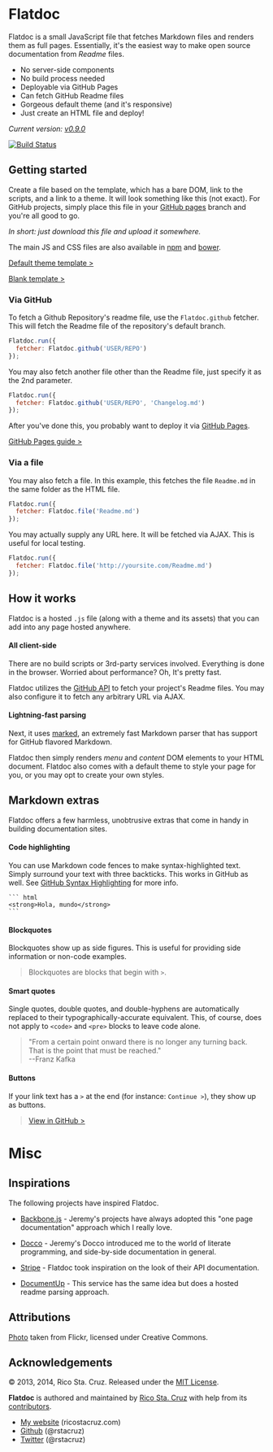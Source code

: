 Flatdoc
=======

Flatdoc is a small JavaScript file that fetches Markdown files and renders them
as full pages. Essentially, it's the easiest
way to make open source documentation from *Readme* files.

 * No server-side components
 * No build process needed
 * Deployable via GitHub Pages
 * Can fetch GitHub Readme files
 * Gorgeous default theme (and it's responsive)
 * Just create an HTML file and deploy!

*Current version: [v0.9.0][dist]*

[![Build Status](https://travis-ci.org/rstacruz/flatdoc.svg?branch=gh-pages)](https://travis-ci.org/rstacruz/flatdoc)

Getting started
---------------

Create a file based on the template, which has a bare DOM, link to the
scripts, and a link to a theme. It will look something like this (not exact).
For GitHub projects, simply place this file in your [GitHub pages] branch and
you're all good to go.

*In short: just download this file and upload it somewhere.*

The main JS and CSS files are also available in [npm] and [bower].

[Default theme template >][template]

[Blank template >][blank]

[bower]: http://bower.io/search/?q=flatdoc
[npm]: https://www.npmjs.org/package/flatdoc

### Via GitHub

To fetch a Github Repository's readme file, use the `Flatdoc.github` fetcher.
This will fetch the Readme file of the repository's default branch.

``` javascript
Flatdoc.run({
  fetcher: Flatdoc.github('USER/REPO')
});
```

You may also fetch another file other than the Readme file, just specify it as
the 2nd parameter.

``` javascript
Flatdoc.run({
  fetcher: Flatdoc.github('USER/REPO', 'Changelog.md')
});
```

After you've done this, you probably want to deploy it via [GitHub Pages].

[GitHub Pages guide >][GitHub Pages]

### Via a file

You may also fetch a file. In this example, this fetches the file `Readme.md` in
the same folder as the HTML file.

``` javascript
Flatdoc.run({
  fetcher: Flatdoc.file('Readme.md')
});
```

You may actually supply any URL here. It will be fetched via AJAX. This is
useful for local testing.

``` javascript
Flatdoc.run({
  fetcher: Flatdoc.file('http://yoursite.com/Readme.md')
});
```

How it works
------------

Flatdoc is a hosted `.js` file (along with a theme and its assets) that you can
add into any page hosted anywhere.

#### All client-side

There are no build scripts or 3rd-party services involved. Everything is done in
the browser. Worried about performance? Oh, It's pretty fast.

Flatdoc utilizes the [GitHub API] to fetch your project's Readme files. You may
also configure it to fetch any arbitrary URL via AJAX.

#### Lightning-fast parsing

Next, it uses [marked], an extremely fast Markdown parser that has support for
GitHub flavored Markdown.

Flatdoc then simply renders *menu* and *content* DOM elements to your HTML
document. Flatdoc also comes with a default theme to style your page for you, or
you may opt to create your own styles.

Markdown extras
---------------

Flatdoc offers a few harmless, unobtrusive extras that come in handy in building
documentation sites.

#### Code highlighting

You can use Markdown code fences to make syntax-highlighted text. Simply
surround your text with three backticks. This works in GitHub as well.
See [GitHub Syntax Highlighting][fences] for more info.

    ``` html
    <strong>Hola, mundo</strong>
    ```

#### Blockquotes

Blockquotes show up as side figures. This is useful for providing side
information or non-code examples.

> Blockquotes are blocks that begin with `>`.

#### Smart quotes

Single quotes, double quotes, and double-hyphens are automatically replaced to
their typographically-accurate equivalent. This, of course, does not apply to
`<code>` and `<pre>` blocks to leave code alone.

> "From a certain point onward there is no longer any turning back. That is the
> point that must be reached."  
> --Franz Kafka

#### Buttons

If your link text has a `>` at the end (for instance: `Continue >`), they show
up as buttons.

> [View in GitHub >][project]


Misc
====

Inspirations
------------

The following projects have inspired Flatdoc.

 * [Backbone.js] - Jeremy's projects have always adopted this "one page
 documentation" approach which I really love.

 * [Docco] - Jeremy's Docco introduced me to the world of literate programming,
 and side-by-side documentation in general.

 * [Stripe] - Flatdoc took inspiration on the look of their API documentation.

 * [DocumentUp] - This service has the same idea but does a hosted readme 
 parsing approach.

Attributions
------------

[Photo](http://www.flickr.com/photos/doug88888/2953428679/) taken from Flickr,
licensed under Creative Commons.

Acknowledgements
----------------

© 2013, 2014, Rico Sta. Cruz. Released under the [MIT 
License](http://www.opensource.org/licenses/mit-license.php).

**Flatdoc** is authored and maintained by [Rico Sta. Cruz][rsc] with help from its 
[contributors][c].

 * [My website](http://ricostacruz.com) (ricostacruz.com)
 * [Github](http://github.com/rstacruz) (@rstacruz)
 * [Twitter](http://twitter.com/rstacruz) (@rstacruz)

[rsc]: http://ricostacruz.com
[c]:   http://github.com/rstacruz/flatdoc/contributors

[GitHub API]: http://github.com/api
[marked]: https://github.com/chjj/marked
[Backbone.js]: http://backbonejs.org
[dox]: https://github.com/visionmedia/dox
[Stripe]: https://stripe.com/docs/api
[Docco]: http://jashkenas.github.com/docco
[GitHub pages]: https://pages.github.com
[fences]:https://help.github.com/articles/github-flavored-markdown#syntax-highlighting
[DocumentUp]: http://documentup.com

[project]: https://github.com/rstacruz/flatdoc
[template]: https://github.com/rstacruz/flatdoc/raw/gh-pages/templates/template.html
[blank]: https://github.com/rstacruz/flatdoc/raw/gh-pages/templates/blank.html
[dist]: https://github.com/rstacruz/flatdoc/tree/gh-pages/v/0.9.0
